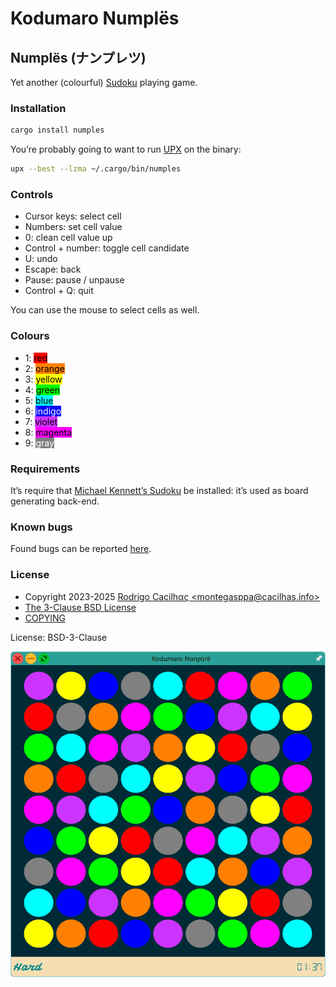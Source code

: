 # Kodumaro Numplës

[COPYING]: https://codeberg.org/cacilhas/numples/src/branch/master/COPYING
[email]: mailto:montegasppa@cacilhas.info
[issues]: https://codeberg.org/cacilhas/numples/issues
[Michael Kennett’s Sudoku]: https://github.com/cinemast/sudoku
[Sudoku]: https://en.wikipedia.org/wiki/Sudoku
[Screenshot]: ./assets/screenshot.png
[The 3-Clause BSD License]: https://opensource.org/license/bsd-3-clause/
[UPX]: https://upx.github.io/

## Numplës (ナンプレツ)

Yet another (colourful) [Sudoku][] playing game.

### Installation

```sh
cargo install numples
```

You’re probably going to want to run [UPX][] on the binary:

```sh
upx --best --lzma ~/.cargo/bin/numples
```

### Controls

- Cursor keys: select cell
- Numbers: set cell value
- 0: clean cell value up
- Control + number: toggle cell candidate
- U: undo
- Escape: back
- Pause: pause / unpause
- Control + Q: quit

You can use the mouse to select cells as well.

### Colours

- 1: <span style="color: black; background-color: #ff0000;">red</span>
- 2: <span style="color: black; background-color: #ff8000;">orange</span>
- 3: <span style="color: black; background-color: #ffff00;">yellow</span>
- 4: <span style="color: black; background-color: #00ff00;">green</span>
- 5: <span style="color: black; background-color: #00ffff;">blue</span>
- 6: <span style="color: white; background-color: #0000ff;">indigo</span>
- 7: <span style="color: black; background-color: #cd33ff;">violet</span>
- 8: <span style="color: black; background-color: #ff00ff;">magenta</span>
- 9: <span style="color: white; background-color: #808080;">gray</span>

### Requirements

It’s require that [Michael Kennett’s Sudoku][] be installed: it’s used as board
generating back-end.

### Known bugs

Found bugs can be reported [here][issues].

### License

- Copyright 2023-2025 [Rodrigo Cacilhας \<montegasppa@cacilhas.info\>][email]
- [The 3-Clause BSD License][]
- [COPYING][]

License: BSD-3-Clause

![Screenshot][]
